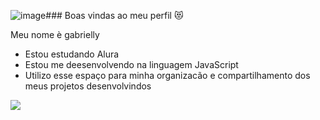 ![image](https://github.com/user-attachments/assets/d2dd82cd-a9a7-4d04-8c43-06a8ae4412df)### Boas vindas ao meu perfil 😻

Meu nome è gabrielly 

- Estou estudando Alura
- Estou me deesenvolvendo na linguagem JavaScript
- Utilizo esse espaço para minha organizacão e compartilhamento dos meus projetos desenvolvindos


![](https://media1.tenor.com/m/r0R0N3dI3kIAAAAd/dancing-cat-dance.gif)













